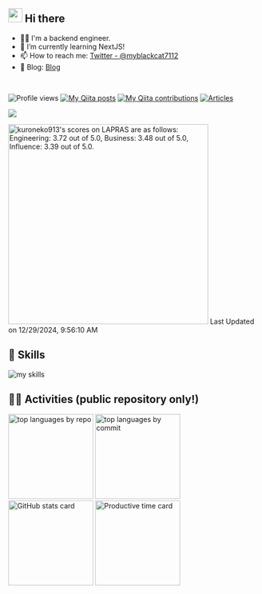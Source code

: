## <img src="https://media.giphy.com/media/hvRJCLFzcasrR4ia7z/giphy.gif" width="28"> Hi there

- 🧑‍💻 I'm a backend engineer.
- 🌱 I’m currently learning NextJS!
- 📫 How to reach me: [Twitter - @myblackcat7112](https://twitter.com/myblackcat7112)
- 📒 Blog: [Blog](myblackcat913.com) 
<br>

![Profile views](https://komarev.com/ghpvc/?username=kuroneko913&color=green)
[![My Qiita posts](https://qiita-badge.apiapi.app/s/myblackcat7112/posts.svg)](http://qiita.com/myblackcat7112)
[![My Qiita contributions](https://qiita-badge.apiapi.app/s/myblackcat7112/contributions.svg)](http://qiita.com/myblackcat7112)
[![Articles](https://badgen.org/img/zenn/kuroneko913/articles?style=plastic)](https://zenn.dev/kuroneko913)

![](https://github-profile-summary-cards.vercel.app/api/cards/profile-details?username=kuroneko913&theme=github_dark)

<!--START_SECTION:lapras-card-->
<p ><a href="https://lapras.com/public/kuroneko913" target="_blank" rel="noopener noreferrer"><img alt="kuroneko913's scores on LAPRAS are as follows: Engineering: 3.72 out of 5.0, Business: 3.48 out of 5.0, Influence: 3.39 out of 5.0." src="https://lapras-card-generator.vercel.app/api/svg?e=3.72&b=3.48&i=3.39&b1=%23020E27&b2=%230E5593&i1=%23030E21&i2=%231688BF&l=en" width="400" ></a>  
Last Updated on 12/29/2024, 9:56:10 AM</p>
<!--END_SECTION:lapras-card-->

<!-- ライトモート：theme=light, ダークモート：theme=dark -->
<!-- アイコンの選択肢一覧：https://arc.net/l/quote/zizyykfh -->
## 🌱 Skills
<img alt="my skills" src="https://skillicons.dev/icons?theme=dark&perline=7&i=html,css,js,ts,react,python,docker,aws,laravel" />
<br>

## 🏃‍♀️ Activities (public repository only!)
<div align="left"> 
  <img alt="top languages by repo" height="170px" src="http://github-profile-summary-cards.vercel.app/api/cards/repos-per-language?username=kuroneko913&theme=github_dark" />
  <img alt="top languages by commit" height="170px" src="http://github-profile-summary-cards.vercel.app/api/cards/most-commit-language?username=kuroneko913&theme=github_dark" />
</div>
<div align="left">
  <img alt="GitHub stats card" height="170px" src="http://github-profile-summary-cards.vercel.app/api/cards/stats?username=kuroneko913&theme=github_dark&layout=compact" />
  <img alt="Productive time card" height="170px" src="http://github-profile-summary-cards.vercel.app/api/cards/productive-time?username=kuroneko913&theme=github_dark&utcOffset=9" />
</div>

